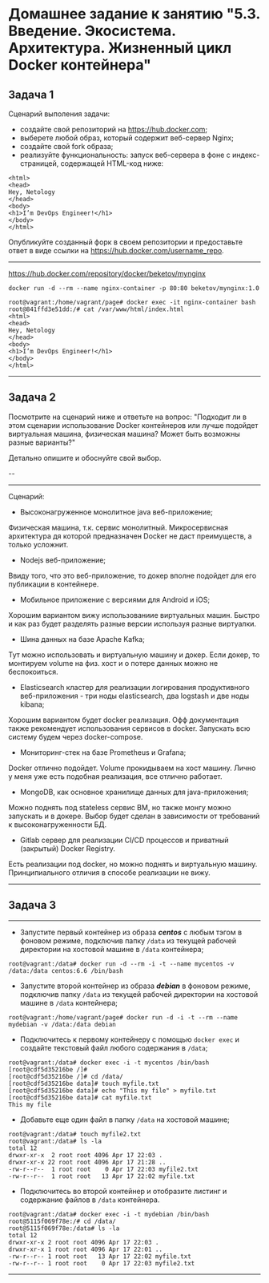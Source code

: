 
# Домашнее задание к занятию "5.3. Введение. Экосистема. Архитектура. Жизненный цикл Docker контейнера"



## Задача 1

Сценарий выполения задачи:

- создайте свой репозиторий на https://hub.docker.com;
- выберете любой образ, который содержит веб-сервер Nginx;
- создайте свой fork образа;
- реализуйте функциональность:
запуск веб-сервера в фоне с индекс-страницей, содержащей HTML-код ниже:
```
<html>
<head>
Hey, Netology
</head>
<body>
<h1>I’m DevOps Engineer!</h1>
</body>
</html>
```
Опубликуйте созданный форк в своем репозитории и предоставьте ответ в виде ссылки на https://hub.docker.com/username_repo.

***

https://hub.docker.com/repository/docker/beketov/mynginx

```
docker run -d --rm --name nginx-container -p 80:80 beketov/mynginx:1.0
```
```
root@vagrant:/home/vagrant/page# docker exec -it nginx-container bash
root@841ffd3e51dd:/# cat /var/www/html/index.html
<html>
<head>
Hey, Netology
</head>
<body>
<h1>I’m DevOps Engineer!</h1>
</body>
</html>
```
***

## Задача 2

Посмотрите на сценарий ниже и ответьте на вопрос:
"Подходит ли в этом сценарии использование Docker контейнеров или лучше подойдет виртуальная машина, физическая машина? Может быть возможны разные варианты?"

Детально опишите и обоснуйте свой выбор.

--
***

Сценарий:

- Высоконагруженное монолитное java веб-приложение;

Физическая машина, т.к. сервис монолитный. Микросервисная архитектура дя которой предназначен Docker не даст преимуществ, а только усложнит.

- Nodejs веб-приложение;

Ввиду того, что это веб-приложение, то докер вполне подойдет для его публикации в контейнере.

- Мобильное приложение c версиями для Android и iOS;

Хорошим вариантом вижу использованиие виртуальных машин. Быстро и как раз будет разделять разные версии используя разные виртуалки.

- Шина данных на базе Apache Kafka;

Тут можно использовать и виртуальную машину и докер. Если докер, то монтируем volume на физ. хост и о потере данных можно не беспокоиться.

- Elasticsearch кластер для реализации логирования продуктивного веб-приложения - три ноды elasticsearch, два logstash и две ноды kibana;

Хорошим вариантом будет docker реализация. Офф документация также рекомендует использования сервисов в docker. Запускать всю систему будем через docker-compose.

- Мониторинг-стек на базе Prometheus и Grafana;

Docker отлично подойдет. Volume прокидываем на хост машину. Лично у меня уже есть подобная реализация, все отлично работает.

- MongoDB, как основное хранилище данных для java-приложения;

Можно поднять под stateless сервис ВМ, но также монгу можно запускать и в докере. Выбор будет сделан в зависимости от требований к высоконагруженности БД.

- Gitlab сервер для реализации CI/CD процессов и приватный (закрытый) Docker Registry.

Есть реализации под docker, но можно поднять и виртуальную машину. Принципиального отличия в способе реализации не вижу.
***

## Задача 3
***
- Запустите первый контейнер из образа ***centos*** c любым тэгом в фоновом режиме, подключив папку ```/data``` из текущей рабочей директории на хостовой машине в ```/data``` контейнера;
```
root@vagrant:/data# docker run -d --rm -i -t --name mycentos -v /data:/data centos:6.6 /bin/bash
```
- Запустите второй контейнер из образа ***debian*** в фоновом режиме, подключив папку ```/data``` из текущей рабочей директории на хостовой машине в ```/data``` контейнера;
```
root@vagrant:/home/vagrant/page# docker run -d -i -t --rm --name mydebian -v /data:/data debian
```
- Подключитесь к первому контейнеру с помощью ```docker exec``` и создайте текстовый файл любого содержания в ```/data```;
```
root@vagrant:/data# docker exec -i -t mycentos /bin/bash
[root@cdf5d35216be /]#
[root@cdf5d35216be /]# cd /data/
[root@cdf5d35216be data]# touch myfile.txt
[root@cdf5d35216be data]# echo "This my file" > myfile.txt
[root@cdf5d35216be data]# cat myfile.txt
This my file
```
- Добавьте еще один файл в папку ```/data``` на хостовой машине;
```
root@vagrant:/data# touch myfile2.txt
root@vagrant:/data# ls -la
total 12
drwxr-xr-x  2 root root 4096 Apr 17 22:03 .
drwxr-xr-x 22 root root 4096 Apr 17 21:28 ..
-rw-r--r--  1 root root    0 Apr 17 22:03 myfile2.txt
-rw-r--r--  1 root root   13 Apr 17 22:02 myfile.txt
```
- Подключитесь во второй контейнер и отобразите листинг и содержание файлов в ```/data``` контейнера.
```
root@vagrant:/data# docker exec -i -t mydebian /bin/bash
root@5115f069f78e:/# cd /data/
root@5115f069f78e:/data# ls -la
total 12
drwxr-xr-x 2 root root 4096 Apr 17 22:03 .
drwxr-xr-x 1 root root 4096 Apr 17 22:01 ..
-rw-r--r-- 1 root root   13 Apr 17 22:02 myfile.txt
-rw-r--r-- 1 root root    0 Apr 17 22:03 myfile2.txt
```
***
